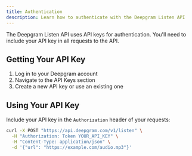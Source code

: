 ```yaml
---
title: Authentication
description: Learn how to authenticate with the Deepgram Listen API
---
```


The Deepgram Listen API uses API keys for authentication. You'll need to include your API key in all requests to the API.

## Getting Your API Key

1. Log in to your Deepgram account
2. Navigate to the API Keys section
3. Create a new API key or use an existing one

## Using Your API Key

Include your API key in the `Authorization` header of your requests:

```bash
curl -X POST "https://api.deepgram.com/v1/listen" \
  -H "Authorization: Token YOUR_API_KEY" \
  -H "Content-Type: application/json" \
  -d '{"url": "https://example.com/audio.mp3"}'
```
